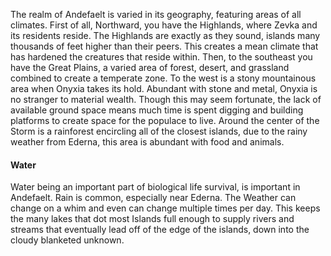 The realm of Andefaelt is varied in its geography, featuring areas of all climates. First of all, Northward, you have the Highlands, where Zevka and its residents reside. The Highlands are exactly as they sound, islands many thousands of feet higher than their peers. This creates a mean climate that has hardened the creatures that reside within. Then, to the southeast you have the Great Plains, a varied area of forest, desert, and grassland combined to create a temperate zone. To the west is a stony mountainous area when Onyxia takes its hold. Abundant with stone and metal, Onyxia is no stranger to material wealth. Though this may seem fortunate, the lack of available ground space means much time is spent digging and building platforms to create space for the populace to live. Around the center of the Storm is a rainforest encircling all of the closest islands, due to the rainy weather from Ederna, this area is abundant with food and animals.

#### Water
Water being an important part of biological life survival, is important in Andefaelt. Rain is common, especially near Ederna. The Weather can change on a whim and even can change multiple times per day. This keeps the many lakes that dot most Islands full enough to supply rivers and streams that eventually lead off of the edge of the islands, down into the cloudy blanketed unknown. 